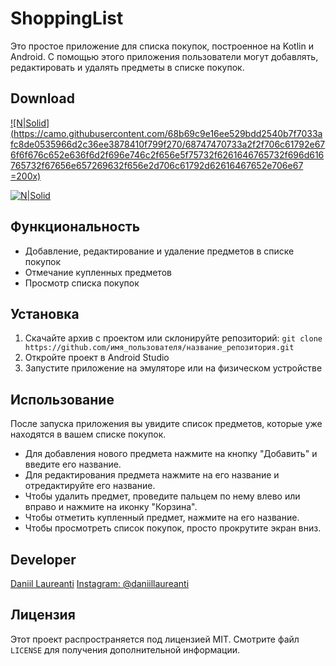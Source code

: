 # ShoppingList

Это простое приложение для списка покупок, построенное на Kotlin и Android. С помощью этого приложения пользователи могут добавлять, редактировать и удалять предметы в списке покупок. 

## Download

[![N|Solid](https://camo.githubusercontent.com/68b69c9e16ee529bdd2540b7f7033afc8de0535966d2c36ee3878410f799f270/68747470733a2f2f706c61792e676f6f676c652e636f6d2f696e746c2f656e5f75732f6261646765732f696d616765732f67656e657269632f656e2d706c61792d62616467652e706e67 =200x)](https://play.google.com/store/apps/details?id=com.laureanti.shoppinglist.free)

[![N|Solid](https://camo.githubusercontent.com/68b69c9e16ee529bdd2540b7f7033afc8de0535966d2c36ee3878410f799f270/68747470733a2f2f706c61792e676f6f676c652e636f6d2f696e746c2f656e5f75732f6261646765732f696d616765732f67656e657269632f656e2d706c61792d62616467652e706e67)](https://play.google.com/store/apps/details?id=com.laureanti.shoppinglist.free)

## Функциональность

- Добавление, редактирование и удаление предметов в списке покупок
- Отмечание купленных предметов
- Просмотр списка покупок

## Установка

1. Скачайте архив с проектом или склонируйте репозиторий: `git clone https://github.com/имя_пользователя/название_репозитория.git`
2. Откройте проект в Android Studio
3. Запустите приложение на эмуляторе или на физическом устройстве

## Использование

После запуска приложения вы увидите список предметов, которые уже находятся в вашем списке покупок. 

- Для добавления нового предмета нажмите на кнопку "Добавить" и введите его название.
- Для редактирования предмета нажмите на его название и отредактируйте его название.
- Чтобы удалить предмет, проведите пальцем по нему влево или вправо и нажмите на иконку "Корзина".
- Чтобы отметить купленный предмет, нажмите на его название.
- Чтобы просмотреть список покупок, просто прокрутите экран вниз.

## Developer
[Daniil Laureanti](https://www.laureanti.com/)
[Instagram: @daniillaureanti](https://www.instagram.com/daniillaureanti/)

## Лицензия

Этот проект распространяется под лицензией MIT. Смотрите файл `LICENSE` для получения дополнительной информации.
